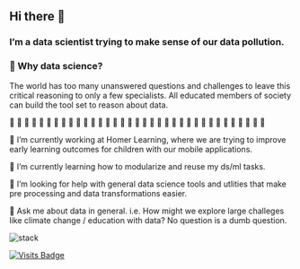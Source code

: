 ## Hi there 👋
### I’m a data scientist trying to make sense of our data pollution.

###  :key: Why data science?
The world has too many unanswered questions and challenges to leave this critical reasoning to only a few specialists. All educated members of society can build the tool set to reason about data.

🌊 🌊 🌊 🌊 🌊 🌊 🌊 🌊 🌊 🌊 🌊 🌊 🌊 🌊 🌊 🌊 🌊 🌊 🌊 🌊 🌊 🌊 🌊 🌊 🌊 🌊 🌊 🌊 🌊 🌊 🌊 🌊 🌊 🌊 🌊

🔭 I’m currently working at Homer Learning, where we are trying to improve early learning outcomes for children with our mobile applications.

🌱 I’m currently learning how to modularize and reuse my ds/ml tasks.

🤔 I’m looking for help with general data science tools and utlities that make pre processing and data transformations easier.

💬 Ask me about data in general. i.e. How might we explore large challeges like climate change / education with data? No question is a dumb question.

![stack](https://img.shields.io/badge/stack-python%2C%20numpy%2C%20pandas%2C%20spark%2C%20sk--learn-blue)

[![Visits Badge](https://badges.pufler.dev/visits/austenmyers/austenmyers)](https://badges.pufler.dev)
<!--
**austenmyers/austenmyers** is a ✨ _special_ ✨ repository because its `README.md` (this file) appears on your GitHub profile.

For emoji: https://www.webfx.com/tools/emoji-cheat-sheet/

Here are some ideas to get you started:

- 🔭 I’m currently working on ...
- 🌱 I’m currently learning ...
- 👯 I’m looking to collaborate on ...
- 🤔 I’m looking for help with ...
- 💬 Ask me about ...
- 📫 How to reach me: ...
- 😄 Pronouns: ...
- ⚡ Fun fact: ...
-->
